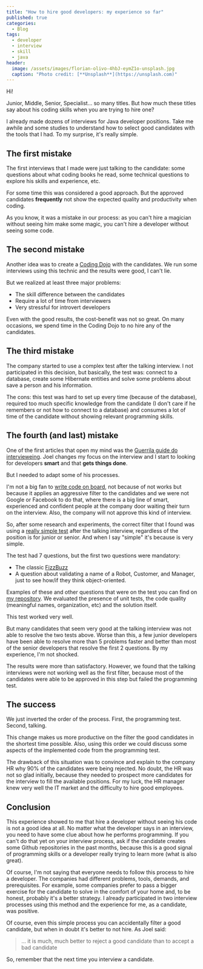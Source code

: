 ```yaml
---
title: "How to hire good developers: my experience so far"
published: true
categories:
  - Blog
tags:
  - developer
  - interview
  - skill
  - java
header:
  image: /assets/images/florian-olivo-4hbJ-eymZ1o-unsplash.jpg
  caption: "Photo credit: [**Unsplash**](https://unsplash.com)"
---
```


Hi!

Junior, Middle, Senior, Specialist... so many titles. But how much these titles say about his coding skills when you are trying to hire one?

I already made dozens of interviews for Java developer positions. Take me awhile and some studies to understand how to select good candidates with the tools that I had. To my surprise, it's really simple.

## The first mistake

The first interviews that I made were just talking to the candidate: some questions about what coding books he read, some technical questions to explore his skills and experience, etc.

For some time this was considered a good approach. But the approved candidates **frequently** not show the expected quality and productivity when coding.

As you know, it was a mistake in our process: as you can't hire a magician without seeing him make some magic, you can't hire a developer without seeing some code.

## The second mistake

Another idea was to create a [Coding Dojo](http://codingdojo.org/WhatIsCodingDojo/) with the candidates. We run some interviews using this technic and the results were good, I can't lie.

But we realized at least three major problems:

- The skill difference between the candidates
- Require a lot of time from interviewers
- Very stressful for introvert developers

Even with the good results, the cost-benefit was not so great. On many occasions, we spend time in the Coding Dojo to no hire any of the candidates.

## The third mistake

The company started to use a complex test after the talking interview. I not participated in this decision, but basically, the test was: connect to a database, create some Hibernate entities and solve some problems about save a person and his information.

The cons: this test was hard to set up every time (because of the database), required too much specific knowledge from the candidate (I don't care if he remembers or not how to connect to a database) and consumes a lot of time of the candidate without showing relevant programming skills.

## The fourth (and last) mistake

One of the first articles that open my mind was the [Guerrila guide do intervieweing](https://www.joelonsoftware.com/2006/10/25/the-guerrilla-guide-to-interviewing-version-30/). Joel changes my focus on the interview and I start to looking for developers **smart**  and that **gets things done**.

But I needed to adapt some of his processes.

I'm not a big fan to [write code on board](https://www.codility.com/blog/white-board-interviews-are-a-thing-of-the-past-0), not because of not works but because it applies an aggressive filter to the candidates and we were not Google or Facebook to do that, where there is a big line of smart, experienced and confident people at the company door waiting their turn on the interview. Also, the company will not approve this kind of interview.

So, after some research and experiments, the correct filter that I found was using a [really simple test](https://blog.codinghorror.com/why-cant-programmers-program/) after the talking interview, regardless of the position is for junior or senior. And when I say "simple" it's because is very simple.

The test had 7 questions, but the first two questions were mandatory:

- The classic [FizzBuzz](https://en.wikipedia.org/wiki/Fizz_buzz)
- A question about validating a name of a Robot, Customer, and Manager, just to see how/if they think object-oriented.

Examples of these and other questions that were on the test you can find on [my repository](https://github.com/dherik/java-exam/tree/master/src/main/resources). We evaluated the presence of unit tests, the code quality (meaningful names, organization, etc) and the solution itself.

This test worked very well.

But many candidates that seem very good at the talking interview was not able to resolve the two tests above. Worse than this, a few junior developers have been able to resolve more than 5 problems faster and better than most of the senior developers that resolve the first 2 questions. By my experience, I'm not shocked.

The results were more than satisfactory. However, we found that the talking interviews were not working well as the first filter, because most of the candidates were able to be approved in this step but failed the programming test.

## The success

We just inverted the order of the process. First, the programming test. Second, talking.

This change makes us more productive on the filter the good candidates in the shortest time possible. Also, using this order we could discuss some aspects of the implemented code from the programming test.

The drawback of this situation was to convince and explain to the company HR why 90% of the candidates were being rejected. No doubt, the HR was not so glad initially, because they needed to prospect more candidates for the interview to fill the available positions. For my luck, the HR manager knew very well the IT market and the difficulty to hire good employees.

## Conclusion

This experience showed to me that hire a developer without seeing his code is not a good idea at all. No matter what the developer says in an interview, you need to have some clue about how he performs programming. If you can't do that yet on your interview process, ask if the candidate creates some Github repositories in the past months, because this is a good signal of programming skills or a developer really trying to learn more (what is also great).

Of course, I'm not saying that everyone needs to follow this process to hire a developer. The companies had different problems, tools, demands, and prerequisites. For example, some companies prefer to pass a bigger exercise for the candidate to solve in the comfort of your home and, to be honest, probably it's a better strategy. I already participated in two interview processes using this method and the experience for me, as a candidate, was positive.

Of course, even this simple process you can accidentally filter a good candidate, but when in doubt it's better to not hire. As Joel said:

> ... it is much, much better to reject a good candidate than to accept a bad candidate

So, remember that the next time you interview a candidate.
